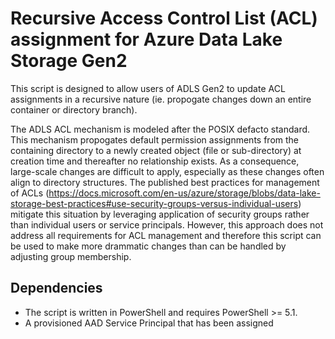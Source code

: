 # Recursive Access Control List (ACL) assignment for Azure Data Lake Storage Gen2

This script is designed to allow users of ADLS Gen2 to update ACL assignments in a recursive nature (ie. propogate changes down an entire container or directory branch).

The ADLS ACL mechanism is modeled after the POSIX defacto standard. This mechanism propogates default permission assignments from the containing directory to a newly created object (file or sub-directory) at creation time and thereafter no relationship exists. As a consequence, large-scale changes are difficult to apply, especially as these changes often align to directory structures. The published best practices for management of ACLs (https://docs.microsoft.com/en-us/azure/storage/blobs/data-lake-storage-best-practices#use-security-groups-versus-individual-users) mitigate this situation by leveraging application of security groups rather than individual users or service principals. However, this approach does not address all requirements for ACL management and therefore this script can be used to make more drammatic changes than can be handled by adjusting group membership.

## Dependencies
- The script is written in PowerShell and requires PowerShell >= 5.1. 
- A provisioned AAD Service Principal that has been assigned 
